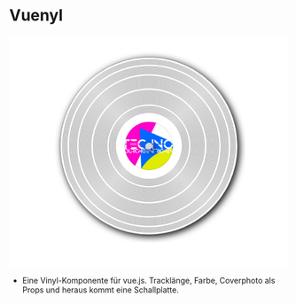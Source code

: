 # Vuenyl

<p align="center">
<img src="https://github.com/Jazzpenner/vuenyl/blob/main/preview.png?raw=true" width="550"></img>
</p>

- Eine Vinyl-Komponente für vue.js. Tracklänge, Farbe, Coverphoto als Props und heraus kommt eine Schallplatte.
